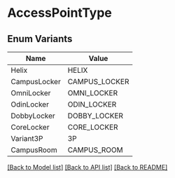 # AccessPointType

## Enum Variants

| Name | Value |
|---- | -----|
| Helix | HELIX |
| CampusLocker | CAMPUS_LOCKER |
| OmniLocker | OMNI_LOCKER |
| OdinLocker | ODIN_LOCKER |
| DobbyLocker | DOBBY_LOCKER |
| CoreLocker | CORE_LOCKER |
| Variant3P | 3P |
| CampusRoom | CAMPUS_ROOM |


[[Back to Model list]](../README.md#documentation-for-models) [[Back to API list]](../README.md#documentation-for-api-endpoints) [[Back to README]](../README.md)


